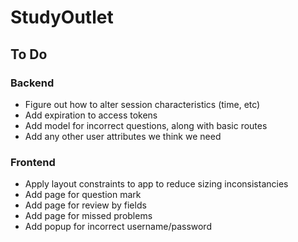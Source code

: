 # StudyOutlet

## To Do
### Backend
* Figure out how to alter session characteristics (time, etc)
* Add expiration to access tokens
* Add model for incorrect questions, along with basic routes
* Add any other user attributes we think we need
### Frontend
* Apply layout constraints to app to reduce sizing inconsistancies
* Add page for question mark
* Add page for review by fields
* Add page for missed problems
* Add popup for incorrect username/password

